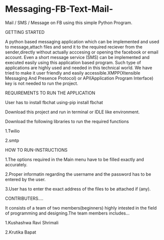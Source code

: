 # Messaging-FB-Text-Mail-
Mail / SMS / Message on FB using this simple Python Program.

GETTING STARTED

A python based messaging application which can be implemented and used to message,attach files and send it to the required reciever from the sender,directly without actually acccesing or opening the facebook or email account.
Even a short message service (SMS) can be implemented and executed easily using this application based program.
Such type of applications are highly used and needed in this technical world. 
We have tried to make it user friendly and easily accessible.XMPP(Xtensible Messaging And Presence Protocol) or 
API(Application Program Interface) key is not needed to run the project.


REQUIREMENTS TO RUN THE APPLICATION

User has to install fbchat using-pip install fbchat 

Download this project and run in terminal or IDLE like environment.

Download the following libraries to run the required functions

1.Twilio

2.smtp

HOW TO RUN-INSTRUCTIONS

1.The options required in the Main menu have to be filled exactly and accurately.

2.Proper informatin regarding the username and the password has to be entered by the user.

3.User has to enter the exact address of the files to be attached if (any).

CONTRIBUTERS....

 It consists of a team of two members(beginners) highly  intested in the field of programming and designing.The team members   includes...



1.Kushashwa Ravi Shrimali

2.Krutika Bapat


















